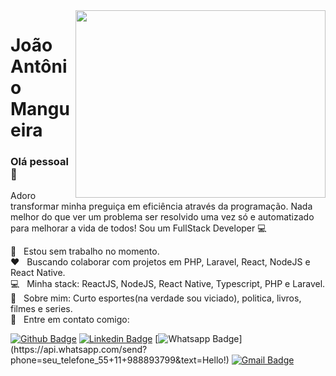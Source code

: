 <img align="right" width="400" height="300" src="https://miro.medium.com/max/1360/1*zVnWJtyGOX_kUIDm6ccCfQ.gif">

# João Antônio Mangueira

### Olá pessoal 👋
Adoro transformar minha preguiça em eficiência através da programação. Nada melhor do que ver um problema ser resolvido uma vez só e automatizado para melhorar a vida de todos!
Sou um FullStack Developer :computer:

 :rocket:  &nbsp; Estou sem trabalho no momento.
 <br/> ❤️ &nbsp; Buscando colaborar com projetos em PHP, Laravel, React, NodeJS e React Native.
 <br/> :computer: &nbsp; Minha stack: ReactJS, NodeJS, React Native, Typescript, PHP e Laravel.
 <br/> 💬  &nbsp; Sobre mim: Curto esportes(na verdade sou viciado), politica, livros, filmes e series.
 <br/> :email: &nbsp; Entre em contato comigo: 
 
 [![Github Badge](https://img.shields.io/badge/-Github-000?style=flat-square&logo=Github&logoColor=white&link=https://github.com/jamangueira7)](https://github.com/jamangueira7)
[![Linkedin Badge](https://img.shields.io/badge/-LinkedIn-blue?style=flat-square&logo=Linkedin&logoColor=white&link=https:https://www.linkedin.com/in/jamangueira/)](https://www.linkedin.com/in/jamangueira/)
[![Whatsapp Badge](https://img.shields.io/badge/-Whatsapp-4CA143?style=flat-square&labelColor=4CA143&logo=whatsapp&logoColor=white&link=https://api.whatsapp.com/send?phone=seu_telefone_55+11+988893799&text=Hello!)](https://api.whatsapp.com/send?phone=seu_telefone_55+11+988893799&text=Hello!)
[![Gmail Badge](https://img.shields.io/badge/-Gmail-c14438?style=flat-square&logo=Gmail&logoColor=white&link=mailto:jamjs7@gmail.com)](mailto:jamjs7@gmail.com)

